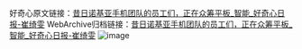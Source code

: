 好奇心原文链接：[昔日诺基亚手机团队的员工们，正在众筹平板_智能_好奇心日报-崔绮雯](https://www.qdaily.com/articles/3728.html)
WebArchive归档链接：[昔日诺基亚手机团队的员工们，正在众筹平板_智能_好奇心日报-崔绮雯](http://web.archive.org/web/20190623152846/https://www.qdaily.com/articles/3728.html)
![image](http://ww3.sinaimg.cn/large/007d5XDply1g3vd4uhz2pj30u03cbb29)
